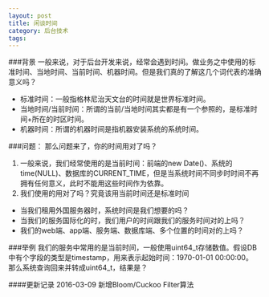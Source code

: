 ```yaml
---
layout: post
title: 闲谈时间
category: 后台技术
tags:  
---
```


###背景
一般来说，对于后台开发来说，经常会遇到时间。做业务之中使用的标准时间、当地时间、当前时间、机器时间。但是我们真的了解这几个词代表的准确意义吗？

- 标准时间：一般指格林尼治天文台的时间就是世界标准时间。    
- 当地时间/当前时间：所谓的当前/当地时间其实都是有一个参照的，是标准时间+所在的时区时间。     
- 机器时间：所谓的机器时间是指机器安装系统的系统时间。   

###问题：
那么问题来了，你的时间用对了吗？
1. 一般来说，我们经常使用的是当前时间：前端的new Date()、系统的time(NULL)、数据库的CURRENT_TIME，但是当系统时间不同步时时间不再拥有任何意义，此时不能用这些时间作为依靠。
2. 我们使用的用对了吗？究竟该用当前时间还是标准时间
- 当我们租用外国服务器时，系统时间是我们想要的吗？
- 当我们的服务国际化的时，我们用户的时间跟我们的服务时间对的上吗？
- 我们的web端、app端、服务端、数据库端、多个位置的时间对的上吗？


###举例
我们的服务中常用的是当前时间，一般使用uint64_t存储数值。假设DB中有个字段的类型是timestamp，用来表示起始时间：1970-01-01 00:00:00。
那么系统查询回来并转成uint64_t，结果是？











####更新记录
2016-03-09 新增Bloom/Cuckoo Filter算法
